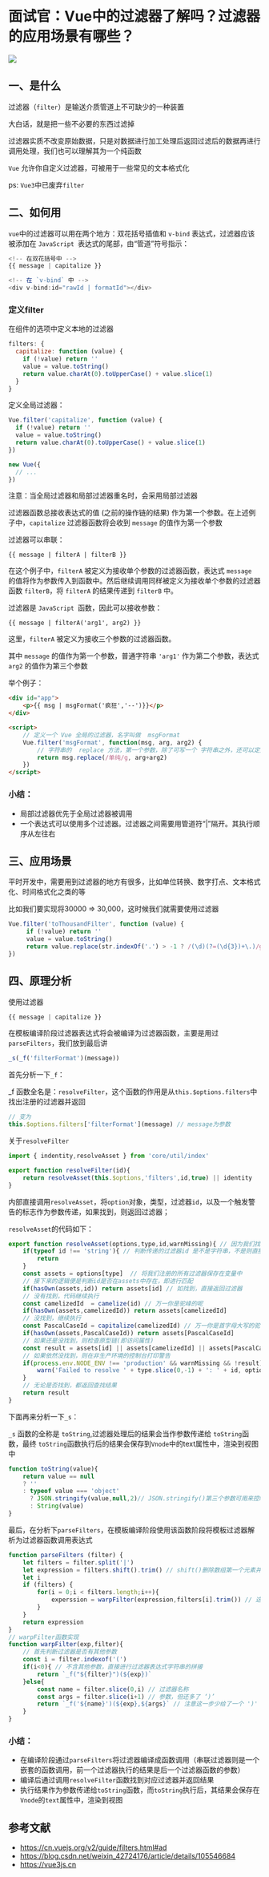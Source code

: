 # 面试官：Vue中的过滤器了解吗？过滤器的应用场景有哪些？

 ![](https://static.vue-js.com/fe68eea0-440f-11eb-ab90-d9ae814b240d.png)

## 一、是什么
过滤器（`filter`）是输送介质管道上不可缺少的一种装置

大白话，就是把一些不必要的东西过滤掉

过滤器实质不改变原始数据，只是对数据进行加工处理后返回过滤后的数据再进行调用处理，我们也可以理解其为一个纯函数

`Vue` 允许你自定义过滤器，可被用于一些常见的文本格式化

ps: `Vue3`中已废弃`filter`

## 二、如何用

`vue`中的过滤器可以用在两个地方：双花括号插值和 `v-bind` 表达式，过滤器应该被添加在 `JavaScript `表达式的尾部，由“管道”符号指示：

```js
<!-- 在双花括号中 -->
{{ message | capitalize }}

<!-- 在 `v-bind` 中 -->
<div v-bind:id="rawId | formatId"></div>
```

### 定义filter

在组件的选项中定义本地的过滤器

```js
filters: {
  capitalize: function (value) {
    if (!value) return ''
    value = value.toString()
    return value.charAt(0).toUpperCase() + value.slice(1)
  }
}
```

定义全局过滤器：

```js
Vue.filter('capitalize', function (value) {
  if (!value) return ''
  value = value.toString()
  return value.charAt(0).toUpperCase() + value.slice(1)
})

new Vue({
  // ...
})
```

注意：当全局过滤器和局部过滤器重名时，会采用局部过滤器

过滤器函数总接收表达式的值 (之前的操作链的结果) 作为第一个参数。在上述例子中，`capitalize` 过滤器函数将会收到 `message` 的值作为第一个参数

过滤器可以串联：

```
{{ message | filterA | filterB }}
```

在这个例子中，`filterA` 被定义为接收单个参数的过滤器函数，表达式 `message` 的值将作为参数传入到函数中。然后继续调用同样被定义为接收单个参数的过滤器函数 `filterB`，将 `filterA` 的结果传递到 `filterB` 中。

过滤器是 `JavaScript `函数，因此可以接收参数：

```
{{ message | filterA('arg1', arg2) }}
```

这里，`filterA` 被定义为接收三个参数的过滤器函数。

其中 `message` 的值作为第一个参数，普通字符串 `'arg1'` 作为第二个参数，表达式 `arg2` 的值作为第三个参数

举个例子：

```html
<div id="app">
    <p>{{ msg | msgFormat('疯狂','--')}}</p>
</div>

<script>
    // 定义一个 Vue 全局的过滤器，名字叫做  msgFormat
    Vue.filter('msgFormat', function(msg, arg, arg2) {
        // 字符串的  replace 方法，第一个参数，除了可写一个 字符串之外，还可以定义一个正则
        return msg.replace(/单纯/g, arg+arg2)
    })
</script>
```

### 小结：

- 局部过滤器优先于全局过滤器被调用
- 一个表达式可以使用多个过滤器。过滤器之间需要用管道符“|”隔开。其执行顺序从左往右



## 三、应用场景

平时开发中，需要用到过滤器的地方有很多，比如单位转换、数字打点、文本格式化、时间格式化之类的等

比如我们要实现将30000 => 30,000，这时候我们就需要使用过滤器

```js
Vue.filter('toThousandFilter', function (value) {
     if (!value) return ''
     value = value.toString()
     return value.replace(str.indexOf('.') > -1 ? /(\d)(?=(\d{3})+\.)/g : /(\d)(?=(?:\d{3})+$)/g, '$1,')
})
```



## 四、原理分析

使用过滤器

```js
{{ message | capitalize }}
```

在模板编译阶段过滤器表达式将会被编译为过滤器函数，主要是用过`parseFilters`，我们放到最后讲

```js
_s(_f('filterFormat')(message))
```

首先分析一下`_f`：

_f 函数全名是：`resolveFilter`，这个函数的作用是从`this.$options.filters`中找出注册的过滤器并返回

```js
// 变为
this.$options.filters['filterFormat'](message) // message为参数
```

关于`resolveFilter`

```js
import { indentity,resolveAsset } from 'core/util/index' 

export function resolveFilter(id){
    return resolveAsset(this.$options,'filters',id,true) || identity
}
```

内部直接调用`resolveAsset`，将`option`对象，类型，过滤器`id`，以及一个触发警告的标志作为参数传递，如果找到，则返回过滤器；

`resolveAsset`的代码如下：

```js
export function resolveAsset(options,type,id,warnMissing){ // 因为我们找的是过滤器，所以在 resolveFilter函数中调用时 type 的值直接给的 'filters',实际这个函数还可以拿到其他很多东西
    if(typeof id !== 'string'){ // 判断传递的过滤器id 是不是字符串，不是则直接返回
        return 
    }
    const assets = options[type]  // 将我们注册的所有过滤器保存在变量中
    // 接下来的逻辑便是判断id是否在assets中存在，即进行匹配
    if(hasOwn(assets,id)) return assets[id] // 如找到，直接返回过滤器
    // 没有找到，代码继续执行
    const camelizedId  = camelize(id) // 万一你是驼峰的呢
    if(hasOwn(assets,camelizedId)) return assets[camelizedId]
    // 没找到，继续执行
    const PascalCaseId = capitalize(camelizedId) // 万一你是首字母大写的驼峰呢
    if(hasOwn(assets,PascalCaseId)) return assets[PascalCaseId]
    // 如果还是没找到，则检查原型链(即访问属性)
    const result = assets[id] || assets[camelizedId] || assets[PascalCaseId]
    // 如果依然没找到，则在非生产环境的控制台打印警告
    if(process.env.NODE_ENV !== 'production' && warnMissing && !result){
        warn('Failed to resolve ' + type.slice(0,-1) + ': ' + id, options)
    }
    // 无论是否找到，都返回查找结果
    return result
}
```

下面再来分析一下`_s`：

 `_s` 函数的全称是 `toString`,过滤器处理后的结果会当作参数传递给 `toString`函数，最终 `toString`函数执行后的结果会保存到`Vnode`中的text属性中，渲染到视图中

```js
function toString(value){
    return value == null
    ? ''
    : typeof value === 'object'
      ? JSON.stringify(value,null,2)// JSON.stringify()第三个参数可用来控制字符串里面的间距
      : String(value)
}
```

最后，在分析下`parseFilters`，在模板编译阶段使用该函数阶段将模板过滤器解析为过滤器函数调用表达式

```js
function parseFilters (filter) {
    let filters = filter.split('|')
    let expression = filters.shift().trim() // shift()删除数组第一个元素并将其返回，该方法会更改原数组
    let i
    if (filters) {
        for(i = 0;i < filters.length;i++){
            experssion = warpFilter(expression,filters[i].trim()) // 这里传进去的expression实际上是管道符号前面的字符串，即过滤器的第一个参数
        }
    }
    return expression
}
// warpFilter函数实现
function warpFilter(exp,filter){
    // 首先判断过滤器是否有其他参数
    const i = filter.indexof('(')
    if(i<0){ // 不含其他参数，直接进行过滤器表达式字符串的拼接
        return `_f("${filter}")(${exp})`
    }else{
        const name = filter.slice(0,i) // 过滤器名称
        const args = filter.slice(i+1) // 参数，但还多了 ‘)’
        return `_f('${name}')(${exp},${args}` // 注意这一步少给了一个 ')'
    }
}
```

### 小结：

- 在编译阶段通过`parseFilters`将过滤器编译成函数调用（串联过滤器则是一个嵌套的函数调用，前一个过滤器执行的结果是后一个过滤器函数的参数）
- 编译后通过调用`resolveFilter`函数找到对应过滤器并返回结果
- 执行结果作为参数传递给`toString`函数，而`toString`执行后，其结果会保存在`Vnode`的`text`属性中，渲染到视图



## 参考文献

- https://cn.vuejs.org/v2/guide/filters.html#ad
- https://blog.csdn.net/weixin_42724176/article/details/105546684
- https://vue3js.cn